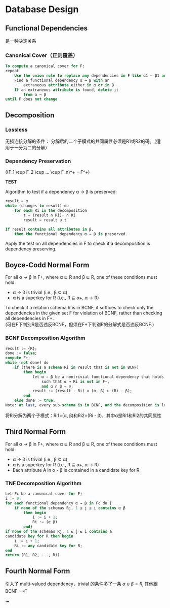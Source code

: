 # Database Design

## Functional Dependencies

是一种决定关系

### Canonical Cover（正则覆盖）

```sql
To compute a canonical cover for F:
repeat
    Use the union rule to replace any dependencies in F like α1 → β1 and α1 → β2 with α1 → β1 β2
    Find a functional dependency α → β with an
        extraneous attribute either in α or in β
    If an extraneous attribute is found, delete it
        from α → β
until F does not change
```

## Decomposition

### Lossless

无损连接分解的条件：
分解后的二个子模式的共同属性必须是R1或R2的码。（适用于一分为二的分解）

### Dependency Preservation

\((F_1 \cup F_2 \cup ... \cup F_n)^+ = F^+\)

**TEST**

Algorithm to test if a dependency α → β is preserved:

```sql
result = α
while (changes to result) do
    for each Ri in the decomposition
        t = (result ∩ Ri)+ ∩ Ri
        result = result ∪ t

If result contains all attributes in β, 
    then the functional dependency α → β is preserved.
```

Apply the test on all dependencies in F to check if a decomposition is dependency preserving.

## Boyce-Codd Normal Form

For all α → β in F+, where α ⊆ R and β ⊆ R, one of these conditions must hold:
- α → β is trivial (i.e., β ⊆ α)
- α is a superkey for R (i.e., R ⊆ α+, α → R)

To check if a relation schema R is in BCNF, it suffices to check only the dependencies in the given set F for violation of BCNF, rather than checking all dependencies in F+.  
(可在F下判别R是否违反BCNF，但须在F+下判别R的分解式是否违反BCNF.)

### BCNF Decomposition Algorithm

```sql
result := {R};
done := false;
compute F+;
while (not done) do
    if (there is a schema Ri in result that is not in BCNF)
        then begin
            let α → β be a nontrivial functional dependency that holds on Ri
                such that α → Ri is not in F+,
                and α ∩ β = ∅;
            result := (result - Ri) ∪ (α, β) ∪ (Ri - β);
        end
    else done := true;
Note: at last, every sub-schema is in BCNF, and the decomposition is lossless-join.
```
将Ri分解为两个子模式：Ri1=(α, β)和Ri2=(Ri - β)，其中α是Ri1和Ri2的共同属性

## Third Normal Form

For all α → β in F+, where α ⊆ R and β ⊆ R, one of these conditions must hold:
- α → β is trivial (i.e., β ⊆ α)
- α is a superkey for R (i.e., R ⊆ α+, α → R)
- Each attribute A in α - β is contained in a candidate key for R.

### TNF Decomposition Algorithm

```sql
Let Fc be a canonical cover for F;
i := 0;
for each functional dependency α → β in Fc do {
    if none of the schemas Rj, 1 ≤ j ≤ i contains α β
        then begin
            i := i + 1;
            Ri := (α β)
        end}
if none of the schemas Rj, 1 ≤ j ≤ i contains a
candidate key for R then begin
    i := i + 1;
    Ri := any candidate key for R;
end
return (R1, R2, ..., Ri)
```

## Fourth Normal Form

引入了 multi-valued dependency，trivial 的条件多了一条 $\alpha\cup\beta = R_i$ 其他跟 BCNF 一样

$\twoheadrightarrow$
